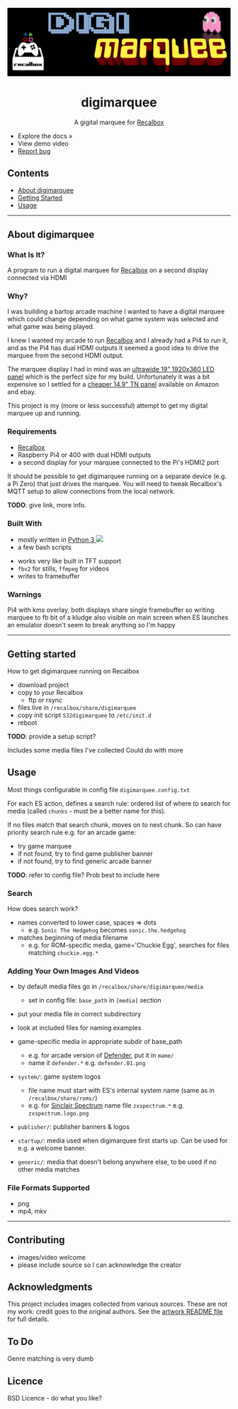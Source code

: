 <!-- PROJECT LOGO -->
<div align="center">

![digimarquee startup image][project-image]
# digimarquee

A gigital marquee for [Recalbox]
</div>



- Explore the docs »
- View demo video
- [Report bug](issues/)


<!-- contents -->
## Contents
- [About digimarquee](#about-digimarquee)
- [Getting Started](#getting-started)
- [Usage](#usage)

---

## About digimarquee

### What Is It?
A program to run a digital marquee for [Recalbox] on a second display connected via HDMI

### Why?
I was building a bartop arcade machine I wanted to have a digital marquee which could change depending on what game system was selected and what game was being played.

I knew I wanted my arcade to run [Recalbox] and I already had a Pi4 to run it, and as the Pi4 has dual HDMI outputs it seemed a good idea to drive the marquee from the second HDMI output. 

The marquee display I had in mind was an [ultrawide 19" 1920x360 LED panel][DV190FBM] which is the perfect size for my build. Unfortunately it was a bit expensive so I settled for a [cheaper 14.9" TN panel][LTA149B780F] available on Amazon and ebay.

This project is my (more or less successful) attempt to get my digital marquee up and running.


### Requirements
- [Recalbox]
- Raspberry Pi4 or 400 with dual HDMI outputs
- a second display for your marquee connected to the Pi's HDMI2 port

It should be possible to get digimarquee running on a separate device (e.g. a Pi Zero) that just drives the marquee.
You will need to tweak Recalbox's MQTT setup to allow connections from the local network.

**TODO**: give link, more info.


### Built With
* mostly written in [Python 3 <img src="https://s3.dualstack.us-east-2.amazonaws.com/pythondotorg-assets/media/community/logos/python-logo-only.png" width="30">](https://www.python.org/)
* a few bash scripts


- works very like built in TFT support
- `fbv2` for stills, `ffmpeg` for videos
- writes to framebuffer

### Warnings
Pi4 with kms overlay, both displays share single framebuffer
so writing marquee to fb bit of a kludge
also visible on main screen when ES launches an emulator
doesn't seem to break anything so I'm happy

---

## Getting started
How to get digimarquee running on Recalbox

- download project
- copy to your Recalbox
    - ftp or rsync
- files live in `/recalbox/share/digimarquee`
- copy init script `S32digimarquee` to `/etc/init.d`
- reboot

**TODO**: provide a setup script?

Includes some media files I've collected
Could do with more

## Usage
Most things configurable in config file `digimarquee.config.txt`

For each ES action, defines a search rule: ordered list of where to search for media (called `chunks` - must be a better name for this).

If no files match that search chunk, moves on to next chunk.
So can have priority search rule e.g. for an arcade game:
- try game marquee
- if not found, try to find game publisher banner
- if not found, try to find generic arcade banner

**TODO**: refer to config file? Prob best to include here


### Search
How does search work?
- names converted to lower case, spaces => dots
    - e.g. `Sonic The Hedgehog` becomes `sonic.the.hedgehog`
- matches beginning of media filename
    - e.g. for ROM-specific media, game='Chuckie Egg', searches for files matching `chuckie.egg.*`


### Adding Your Own Images And Videos
- by default media files go in `/recalbox/share/digimarquee/media`
    - set in config file: `base_path` in `[media]` section
- put your media file in correct subdirectory
- look at included files for naming examples


- game-specific media in appropriate subdir of base_path
    - e.g. for arcade version of [Defender], put it in `mame/`
    - name it `defender.*` e.g. `defender.01.png`
- `system/`: game system logos
    - file name must start with ES's internal system name (same as in `/recalbox/share/roms/`)
    - e.g. for [Sinclair Spectrum][spectrum] name file `zxspectrum.*` e.g. `zxspectrum.logo.png`
- `publisher/`: publisher banners & logos
- `startup/`: media used when digimarquee first starts up. Can be used for e.g. a welcome banner.
- `generic/`: media that doesn't belong anywhere else, to be used if no other media matches


### File Formats Supported
- png
- mp4, mkv

---

## Contributing
- images/video welcome
- please include source so I can acknowledge the creator



## Acknowledgments
This project includes images collected from various sources.
These are not my work: credit goes to the original authors.
See the [artwork README file][artwork-readme] for full details.


## To Do
Genre matching is very dumb


## Licence
BSD Licence - do what you like?


<!-- LINKS & IMAGES -->
<!-- https://www.markdownguide.org/basic-syntax/#reference-style-links -->
[artwork-readme]: artwork/README.md
[Defender]: https://en.wikipedia.org/wiki/Defender_(1981_video_game)
[DV190FBM]: https://www.panelook.com/DV190FBM-NB0_BOE_19.1_LCM_overview_32860.html
[media-readme]: media/README.md
[project-image]: media/startup/startup.01.png
[recalbox]: https://www.recalbox.com
[spectrum]: https://en.wikipedia.org/wiki/ZX_Spectrum
[LTA149B780F]: https://www.panelook.com/LTA149B780F_Toshiba_14.9_LCM_parameter_10941.html